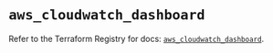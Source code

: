# `aws_cloudwatch_dashboard`

Refer to the Terraform Registry for docs: [`aws_cloudwatch_dashboard`](https://registry.terraform.io/providers/hashicorp/aws/5.56.1/docs/resources/cloudwatch_dashboard).
